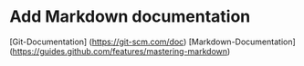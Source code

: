 # Add Markdown documentation
[Git-Documentation] (https://git-scm.com/doc)
[Markdown-Documentation] (https://guides.github.com/features/mastering-markdown)
 
